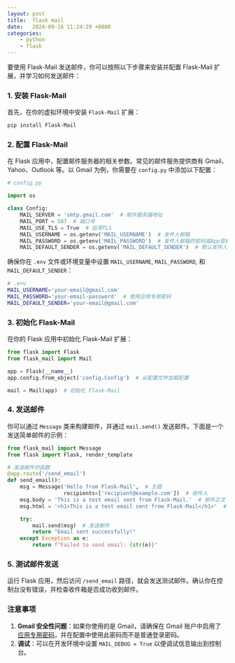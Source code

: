 ```yaml
---
layout: post
title:  flask mail
date:   2024-09-16 11:24:29 +0800
categories: 
    - python 
    - flask
---
```


要使用 Flask-Mail 发送邮件，你可以按照以下步骤来安装并配置 Flask-Mail 扩展，并学习如何发送邮件：

### 1. 安装 Flask-Mail
首先，在你的虚拟环境中安装 `Flask-Mail` 扩展：

```bash
pip install Flask-Mail
```

### 2. 配置 Flask-Mail
在 Flask 应用中，配置邮件服务器的相关参数。常见的邮件服务提供商有 Gmail、Yahoo、Outlook 等。以 Gmail 为例，你需要在 `config.py` 中添加以下配置：

```python
# config.py

import os

class Config:
    MAIL_SERVER = 'smtp.gmail.com'  # 邮件服务器地址
    MAIL_PORT = 587  # 端口号
    MAIL_USE_TLS = True  # 启用TLS
    MAIL_USERNAME = os.getenv('MAIL_USERNAME')  # 发件人邮箱
    MAIL_PASSWORD = os.getenv('MAIL_PASSWORD')  # 发件人邮箱的密码或App密码
    MAIL_DEFAULT_SENDER = os.getenv('MAIL_DEFAULT_SENDER')  # 默认发件人
```

确保你在 `.env` 文件或环境变量中设置 `MAIL_USERNAME`, `MAIL_PASSWORD`, 和 `MAIL_DEFAULT_SENDER`：

```bash
# .env
MAIL_USERNAME='your-email@gmail.com'
MAIL_PASSWORD='your-email-password'  # 使用应用专用密码
MAIL_DEFAULT_SENDER='your-email@gmail.com'
```

### 3. 初始化 Flask-Mail

在你的 Flask 应用中初始化 Flask-Mail 扩展：

```python
from flask import Flask
from flask_mail import Mail

app = Flask(__name__)
app.config.from_object('config.Config')  # 从配置文件加载配置

mail = Mail(app)  # 初始化 Flask-Mail
```

### 4. 发送邮件
你可以通过 `Message` 类来构建邮件，并通过 `mail.send()` 发送邮件。下面是一个发送简单邮件的示例：

```python
from flask_mail import Message
from flask import Flask, render_template

# 发送邮件的函数
@app.route('/send_email')
def send_email():
    msg = Message('Hello from Flask-Mail',  # 主题
                  recipients=['recipient@example.com'])  # 收件人
    msg.body = 'This is a test email sent from Flask-Mail.'  # 邮件正文
    msg.html = '<h1>This is a test email sent from Flask-Mail</h1>'  # HTML格式的正文

    try:
        mail.send(msg)  # 发送邮件
        return "Email sent successfully!"
    except Exception as e:
        return f"Failed to send email: {str(e)}"
```

### 5. 测试邮件发送
运行 Flask 应用，然后访问 `/send_email` 路径，就会发送测试邮件。确认你在控制台没有错误，并检查收件箱是否成功收到邮件。

### 注意事项
1. **Gmail 安全性问题**：如果你使用的是 Gmail，请确保在 Gmail 账户中启用了 [应用专用密码](https://support.google.com/accounts/answer/185833?hl=en)，并在配置中使用此密码而不是普通登录密码。
2. **调试**：可以在开发环境中设置 `MAIL_DEBUG = True` 以便调试信息输出到控制台。
